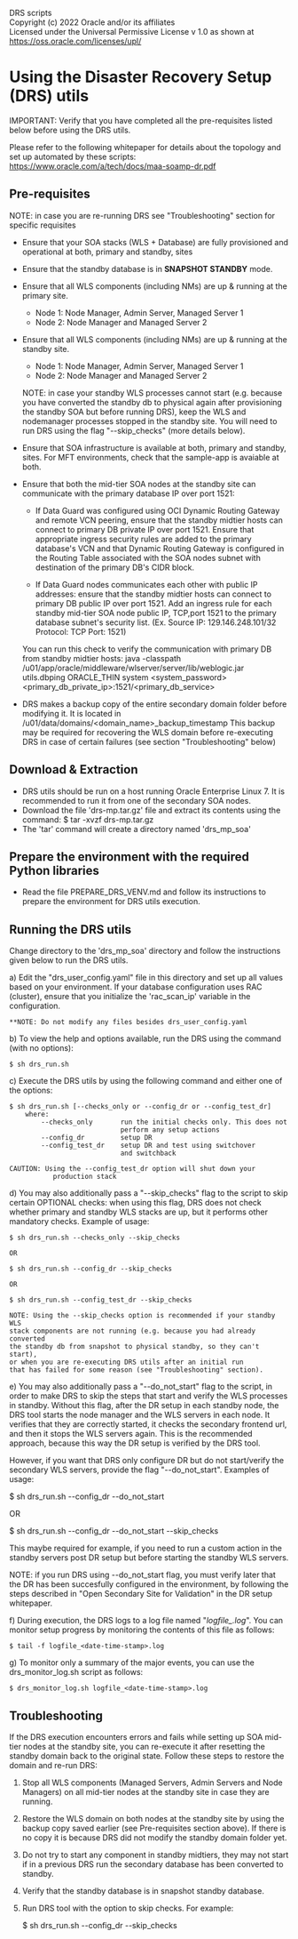 DRS scripts  
Copyright (c) 2022 Oracle and/or its affiliates  
Licensed under the Universal Permissive License v 1.0 as shown at https://oss.oracle.com/licenses/upl/  
  

Using the Disaster Recovery Setup (DRS) utils
==============================================

IMPORTANT: Verify that you have completed all the pre-requisites listed
below before using the DRS utils.

Please refer to the following whitepaper for details about the topology and set up automated by these scripts:
https://www.oracle.com/a/tech/docs/maa-soamp-dr.pdf

Pre-requisites 
--------------
  NOTE: in case you are re-running DRS see "Troubleshooting" section for specific requisites

* Ensure that your SOA stacks (WLS + Database) are fully provisioned 
  and operational at both, primary and standby, sites
* Ensure that the standby database is in **SNAPSHOT STANDBY** mode.
* Ensure that all WLS components (including NMs) are up & running at 
  the primary site.
    * Node 1:  Node Manager, Admin Server, Managed Server 1
    * Node 2:  Node Manager and Managed Server 2
* Ensure that all WLS components (including NMs) are up & running at 
  the standby site.
    * Node 1:  Node Manager, Admin Server, Managed Server 1
    * Node 2:  Node Manager and Managed Server 2

  NOTE: in case your standby WLS processes cannot start (e.g. because you have converted the standby db to physical again after provisioning the
  standby SOA but before running DRS), keep the WLS and nodemanager processes stopped in the standby site. You will need to run DRS using the flag "--skip_checks" (more 
  details below).

* Ensure that SOA infrastructure is available at both, primary and
  standby, sites. For MFT environments, check that the sample-app is avaiable at both.

* Ensure that both the mid-tier SOA nodes at the standby site can
  communicate with the primary database IP over port 1521:
  * If Data Guard was configured using OCI Dynamic Routing Gateway and remote VCN peering, 
    ensure that the standby midtier hosts can connect to primary DB private IP over port 1521.
    Ensure that appropriate ingress security rules are added to the primary database's VCN and
    that Dynamic Routing Gateway is configured in the Routing Table associated with the 
    SOA nodes subnet with destination of the primary DB's CIDR block.

  * If Data Guard nodes communicates each other with public IP addresses: 
    ensure that the standby midtier hosts can connect to primary DB public IP over port 1521.
    Add an ingress rule for each standby mid-tier SOA node public IP, TCP,port 1521 to 
    the primary database subnet's security list.
    (Ex. Source IP: 129.146.248.101/32 Protocol: TCP Port: 1521)

  You can run this check to verify the communication with primary DB from standby midtier hosts:
  java -classpath /u01/app/oracle/middleware/wlserver/server/lib/weblogic.jar utils.dbping ORACLE_THIN system <system_password> <primary_db_private_ip>:1521/<primary_db_service>

* DRS makes a backup copy of the entire secondary domain folder before modifying it.
  It is located in /u01/data/domains/<domain_name>_backup_timestamp
  This backup may be required for recovering the WLS domain before re-executing DRS 
  in case of certain failures (see section "Troubleshooting" below)

Download & Extraction
-----------------------

* DRS utils should be run on a host running Oracle Enterprise Linux 7. It is recommended to run it from one of the secondary SOA nodes.
* Download the file 'drs-mp.tar.gz' file and extract its contents using 
  the command:
    $ tar -xvzf drs-mp.tar.gz
* The 'tar' command will create a directory named 'drs_mp_soa'

  
Prepare the environment with the required Python libraries
-----------------------------------------------------------
* Read the file PREPARE_DRS_VENV.md and follow its instructions to prepare the environment for DRS utils execution.

Running the DRS utils
-------------------------
Change directory to the 'drs_mp_soa' directory and follow the instructions given below to run the DRS utils.

a) Edit the "drs_user_config.yaml" file in this directory and set up 
   all values based on your environment. If your database configuration
   uses RAC (cluster), ensure that you initialize the 'rac_scan_ip'
   variable in the configuration.
    
    **NOTE: Do not modify any files besides drs_user_config.yaml
 
b) To view the help and options available, run the DRS using the 
   command (with no options):

    $ sh drs_run.sh

c) Execute the DRS utils by using the following command and either one of 
   the options:

    $ sh drs_run.sh [--checks_only or --config_dr or --config_test_dr]
        where:
            --checks_only       run the initial checks only. This does not 
                                perform any setup actions
            --config_dr         setup DR
            --config_test_dr    setup DR and test using switchover
                                and switchback
            
    CAUTION: Using the --config_test_dr option will shut down your 
               production stack 

d) You may also additionally pass a "--skip_checks" flag to the script 
   to skip certain OPTIONAL checks: when using this flag, DRS does not check
   whether primary and standby WLS stacks are up, but it performs other mandatory checks.
   Example of usage:

    $ sh drs_run.sh --checks_only --skip_checks

    OR

    $ sh drs_run.sh --config_dr --skip_checks
    
    OR
    
    $ sh drs_run.sh --config_test_dr --skip_checks
    
    NOTE: Using the --skip_checks option is recommended if your standby WLS 
    stack components are not running (e.g. because you had already converted 
    the standby db from snapshot to physical standby, so they can't start), 
    or when you are re-executing DRS utils after an initial run 
    that has failed for some reason (see "Troubleshooting" section).

e) You may also additionally pass a "--do_not_start" flag to the script, in order to
   make DRS to skip the steps that start and verify the  WLS processes in standby.
   Without this flag, after the DR setup in each standby node, the DRS tool starts 
   the node manager and the WLS servers in each node. It verifies that they are correctly 
   started, it checks the secondary frontend url, and then it stops the WLS servers again.
   This is the recommended approach, because this way the DR setup is verified by the DRS tool.

   However, if you want that DRS only configure DR but do not start/verify the secondary WLS servers, 
   provide the flag "--do_not_start". Examples of usage:

   $ sh drs_run.sh --config_dr --do_not_start

   OR

   $ sh drs_run.sh --config_dr --do_not_start --skip_checks

   This maybe required for example, if you need to run a custom action in the standby servers post 
   DR setup but before starting the standby WLS servers.

   NOTE: if you run DRS using --do_not_start flag, you must verify later that the 
   DR has been succesfully configured in the environment, by following the steps described in 
   "Open Secondary Site for Validation" in the DR setup whitepaper.


f) During execution, the DRS logs to a log file named 
   "*logfile_<date-time-stamp>.log*".  You can monitor setup progress by 
   monitoring the contents of this file as follows:

    $ tail -f logfile_<date-time-stamp>.log

g) To monitor only a summary of the major events, you can use the 
   drs_monitor_log.sh script as follows:

    $ drs_monitor_log.sh logfile_<date-time-stamp>.log


Troubleshooting
---------------
If the DRS execution encounters errors and fails while setting up SOA 
mid-tier nodes at the standby site, you can re-execute it
after resetting the standby domain back to the original state.  Follow
these steps to restore the domain and re-run DRS:

1) Stop all WLS components (Managed Servers, Admin Servers and
   Node Managers) on all mid-tier nodes at the standby site in case they are running.
2) Restore the WLS domain on both nodes at the standby site by using the backup copy saved
   earlier (see Pre-requisites section above). If there is no copy it is because DRS did 
   not modify the standby domain folder yet.
3) Do not try to start any component in standby midtiers, they may not start if in a 
   previous DRS run the secondary database has been converted to standby.
4) Verify that the standby database is in snapshot standby database.
5) Run DRS tool with the option to skip checks. For example:

    $ sh drs_run.sh --config_dr --skip_checks

